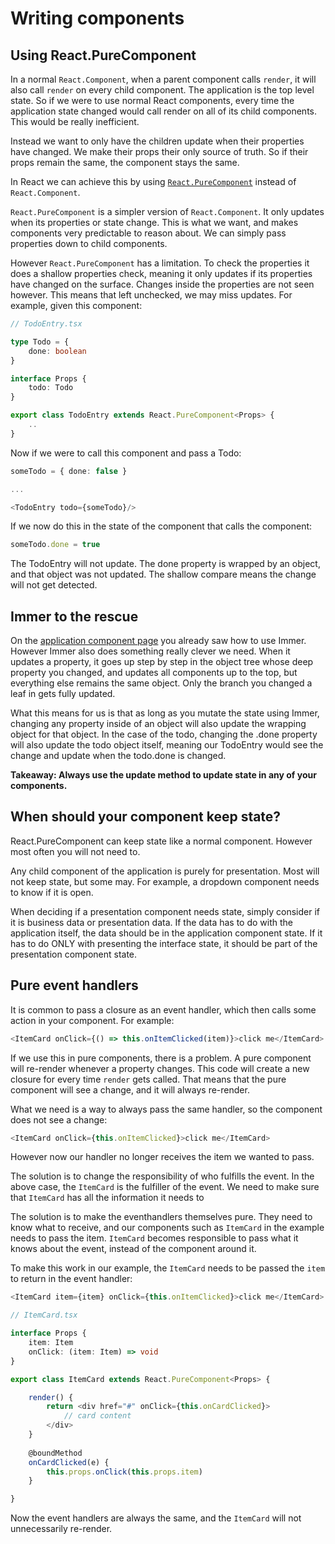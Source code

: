 # Writing components

## Using React.PureComponent

In a normal `React.Component`, when a parent component calls `render`, it will also call `render` on every child component. The application is the top level state. So if we were to use normal React components, every time the application state changed would call render on all of its child components. This would be really inefficient.

Instead we want to only have the children update when their properties have changed. We make their props their only source of truth. So if their props remain the same, the component stays the same.

In React we can achieve this by using [`React.PureComponent`](https://reactjs.org/docs/react-api.html#reactpurecomponent) instead of `React.Component`.

`React.PureComponent` is a simpler version of `React.Component`. It only updates when its properties or state change. This is what we want, and makes components very predictable to reason about. We can simply pass properties down to child components.

However `React.PureComponent` has a limitation. To check the properties it does a shallow properties check, meaning it only updates if its properties have changed on the surface. Changes inside the properties are not seen however. This means that left unchecked, we may miss updates. For example, given this component:

```typescript
// TodoEntry.tsx

type Todo = {
    done: boolean
}

interface Props {
    todo: Todo
}

export class TodoEntry extends React.PureComponent<Props> {  
    ..
}
```

Now if we were to call this component and pass a Todo:

```typescript
someTodo = { done: false }

...

<TodoEntry todo={someTodo}/>
```

If we now do this in the state of the component that calls the component:

```typescript
someTodo.done = true
```

The TodoEntry will not update. The done property is wrapped by an object, and that object was not updated. The shallow compare means the change will not get detected.

## Immer to the rescue

On the [application component page](the-top-level-application-component.md#application-logic) you already saw how to use Immer. However Immer also does something really clever we need. When it updates a property, it goes up step by step in the object tree whose deep property you changed, and updates all components up to the top, but everything else remains the same object. Only the branch you changed a leaf in gets fully updated.

What this means for us is that as long as you mutate the state using Immer, changing any property inside of an object will also update the wrapping object for that object. In the case of the todo, changing the .done property will also update the todo object itself, meaning our TodoEntry would see the change and update when the todo.done is changed.

**Takeaway: Always use the update method to update state in any of your components.**

## When should your component keep state?

React.PureComponent can keep state like a normal component. However most often you will not need to.

Any child component of the application is purely for presentation. Most will not keep state, but some may. For example, a dropdown component needs to know if it is open. 

When deciding if a presentation component needs state, simply consider if it is business data or presentation data. If the data has to do with the application itself, the data should be in the application component state. If it has to do ONLY with presenting the interface state, it should be part of the presentation component state.

## Pure event handlers

It is common to pass a closure as an event handler, which then calls some action in your component. For example:

```typescript
<ItemCard onClick={() => this.onItemClicked(item)}>click me</ItemCard>
```

If we use this in pure components, there is a problem. A pure component will re-render whenever a property changes. This code will create a new closure for every time `render` gets called. That means that the pure component will see a change, and it will always re-render.

What we need is a way to always pass the same handler, so the component does not see a change:

```typescript
<ItemCard onClick={this.onItemClicked}>click me</ItemCard>
```

However now our handler no longer receives the item we wanted to pass.

The solution is to change the responsibility of who fulfills the event. In the above case, the `ItemCard` is the fulfiller of the event. We need to make sure that `ItemCard` has all the information it needs to 

The solution is to make the eventhandlers themselves pure. They need to know what to receive, and our components such as `ItemCard` in the example needs to pass the item. `ItemCard` becomes responsible to pass what it knows about the event, instead of the component around it.

To make this work in our example, the `ItemCard` needs to be passed the `item` to return in the event handler:

```typescript
<ItemCard item={item} onClick={this.onItemClicked}>click me</ItemCard>
```

```typescript
// ItemCard.tsx

interface Props {
    item: Item
    onClick: (item: Item) => void
}

export class ItemCard extends React.PureComponent<Props> {

    render() {
        return <div href="#" onClick={this.onCardClicked}>
            // card content
        </div>
    }
    
    @boundMethod
    onCardClicked(e) {
        this.props.onClick(this.props.item)
    }

}
```

Now the event handlers are always the same, and the `ItemCard` will not unnecessarily re-render.

